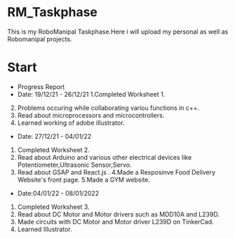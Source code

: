 # RM_Taskphase
This is my RoboManipal Taskphase.Here i will upload my personal as well as Robomanipal projects.

#      Start

- Progress Report
- Date: 19/12/21 - 26/12/21
1.Completed Worksheet 1.
2. Problems occuring while collaborating variou functions in c++.
3. Read about microprocessors and microcontrollers.
4. Learned working of adobe illustrator.


- Date: 27/12/21 - 04/01/22
1. Completed Worksheet 2.
2. Read about Arduino and various other electrical devices like Potentiometer,Ultrasonic Sensor,Servo.
3. Read about GSAP and React.js .
4.Made a Resposinve Food Delivery Website's front page.
5.Made a GYM website.


- Date:04/01/22 - 08/01/2022
1. Completed Worksheet 3.
2. Read about DC Motor and Motor drivers such as MDD10A and L239D.
3. Made circuits with DC Motor and Motor driver L239D on TinkerCad.
4. Learned Illustrator.


